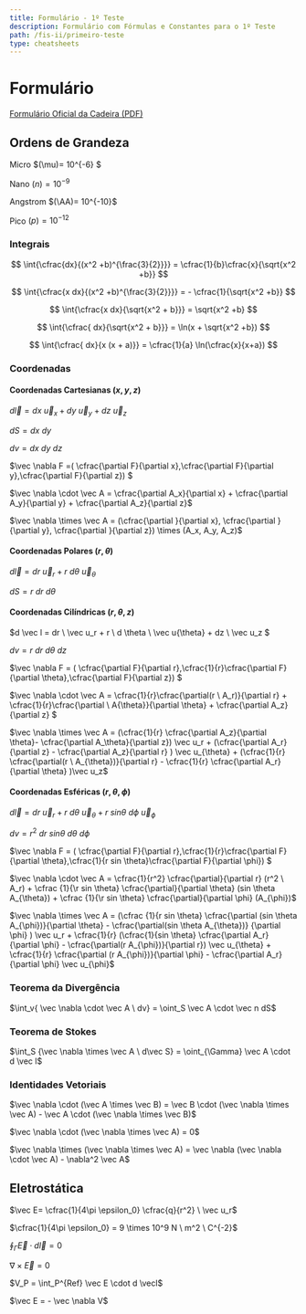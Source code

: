 ```yaml
---
title: Formulário - 1º Teste
description: Formulário com Fórmulas e Constantes para o 1º Teste
path: /fis-ii/primeiro-teste
type: cheatsheets
---
```


# Formulário

[Formulário Oficial da Cadeira (PDF)](https://drive.google.com/file/d/1Ouk2xSUb-f50SnUSC4HWQzAzfl825A_J/view?usp=sharing)

## Ordens de Grandeza

Micro $(\mu)= 10^{-6} $

Nano $(n)= 10^{-9}$

Angstrom $(\AA)= 10^{-10}$

Pico $(p)= 10^{-12}$

### Integrais

$$
\int{\cfrac{dx}{(x^2 +b)^{\frac{3}{2}}}} = \cfrac{1}{b}\cfrac{x}{\sqrt{x^2 +b}}
$$

$$
\int{\cfrac{x dx}{(x^2 +b)^{\frac{3}{2}}}} = - \cfrac{1}{\sqrt{x^2 +b}}
$$

$$
\int{\cfrac{x dx}{\sqrt{x^2 + b}}} =  \sqrt{x^2 +b}
$$

$$
\int{\cfrac{ dx}{\sqrt{x^2 + b}}} =  \ln(x + \sqrt{x^2 +b})
$$

$$
\int{\cfrac{ dx}{x (x + a)}} = \cfrac{1}{a} \ln(\cfrac{x}{x+a})
$$

### Coordenadas

#### Coordenadas Cartesianas $(x,y,z)$

$d\vec l = dx \ \vec u_x + dy  \ \vec u_y + dz \  \vec u_z$

$dS = dx \ dy$

$dv = dx \ dy \ dz$

$\vec \nabla F =( \cfrac{\partial F}{\partial x},\cfrac{\partial F}{\partial y},\cfrac{\partial F}{\partial z}) $

$\vec \nabla \cdot \vec A =  \cfrac{\partial A_x}{\partial x} + \cfrac{\partial A_y}{\partial y} + \cfrac{\partial A_z}{\partial z}$

$\vec \nabla \times \vec A = (\cfrac{\partial }{\partial x}, \cfrac{\partial }{\partial y}, \cfrac{\partial }{\partial z}) \times (A_x, A_y, A_z)$

#### Coordenadas Polares $(r,\theta)$

$d\vec l = dr \ \vec u_r + r \ d\theta \ \vec u_{\theta}$

$dS = r \ dr \ d\theta$

#### Coordenadas Cilíndricas $(r, \theta, z)$

$d \vec l = dr \ \vec u_r + r \ d \theta \ \vec u{\theta} + dz \ \vec u_z $

$dv = r \ dr \ d \theta \ dz$

$\vec \nabla F = ( \cfrac{\partial F}{\partial r},\cfrac{1}{r}\cfrac{\partial F}{\partial \theta},\cfrac{\partial F}{\partial z}) $

$\vec \nabla \cdot \vec A = \cfrac{1}{r}\cfrac{\partial(r \ A_r)}{\partial r} + \cfrac{1}{r}\cfrac{\partial \ A{\theta}}{\partial \theta} + \cfrac{\partial A_z}{\partial z} $

$\vec \nabla \times \vec A = (\cfrac{1}{r} \cfrac{\partial A_z}{\partial \theta}- \cfrac{\partial A_\theta}{\partial z}) \vec u_r + (\cfrac{\partial A_r}{\partial z} - \cfrac{\partial A_z}{\partial r} ) \vec u_{\theta} + (\cfrac{1}{r} \cfrac{\partial(r \ A_{\theta})}{\partial r} - \cfrac{1}{r} \cfrac{\partial A_r}{\partial \theta} )\vec u_z$

#### Coordenadas Esféricas $(r,\theta, \phi)$

$d\vec l = dr \ \vec u_r + r \ d\theta \ \vec u_{\theta} + r \ sin \theta \ d \phi \ \vec u_{\phi}$

$dv = r^2 \ dr \ sin \theta \ d\theta \ d\phi$

$\vec \nabla F = ( \cfrac{\partial F}{\partial r},\cfrac{1}{r}\cfrac{\partial F}{\partial \theta},\cfrac{1}{r sin \theta}\cfrac{\partial F}{\partial \phi}) $

$\vec \nabla \cdot \vec A = \cfrac{1}{r^2} \cfrac{\partial}{\partial r} (r^2 \ A_r) + \cfrac {1}{\r sin \theta} \cfrac{\partial}{\partial \theta} (sin \theta A_{\theta}) +  \cfrac {1}{\r sin \theta} \cfrac{\partial}{\partial \phi} (A_{\phi})$

$\vec \nabla \times \vec A = (\cfrac {1}{r sin \theta} \cfrac{\partial (sin \theta A_{\phi})}{\partial \theta} - \cfrac{\partial(sin \theta A_{\theta})} {\partial \phi} ) \vec u_r + \cfrac{1}{r} (\cfrac{1}{sin \theta} \cfrac{\partial A_r}{\partial \phi} - \cfrac{\partial(r A_{\phi})}{\partial r}) \vec u_{\theta} + \cfrac{1}{r} \cfrac{\partial (r A_{\phi})}{\partial \phi} - \cfrac{\partial A_r}{\partial \phi} \vec u_{\phi}$

### Teorema da Divergência

$\int_v{  \vec \nabla \cdot \vec A \ dv} = \oint_S \vec A \cdot \vec n dS$

### Teorema de Stokes

$\int_S {\vec \nabla \times \vec A \ d\vec S} = \oint_{\Gamma} \vec A \cdot d \vec l$

### Identidades Vetoriais

$\vec \nabla \cdot (\vec A \times \vec B) = \vec B \cdot (\vec \nabla \times \vec A) - \vec A \cdot (\vec \nabla \times \vec B)$

$\vec \nabla \cdot (\vec \nabla \times \vec A) = 0$

$\vec \nabla \times (\vec \nabla \times \vec A) = \vec \nabla (\vec \nabla \cdot \vec A) - \nabla^2 \vec A$

## Eletrostática

$\vec E= \cfrac{1}{4\pi \epsilon_0}  \cfrac{q}{r^2} \ \vec u_r$

$\cfrac{1}{4\pi \epsilon_0} = 9 \times 10^9 N \ m^2 \ C^{-2}$

$\oint_{\Gamma} \vec E \cdot d\vec l = 0$

$\nabla \times \vec E = 0$

$V_P = \int_P^{Ref} \vec E \cdot d \vecl$

$\vec E = - \vec \nabla V$
